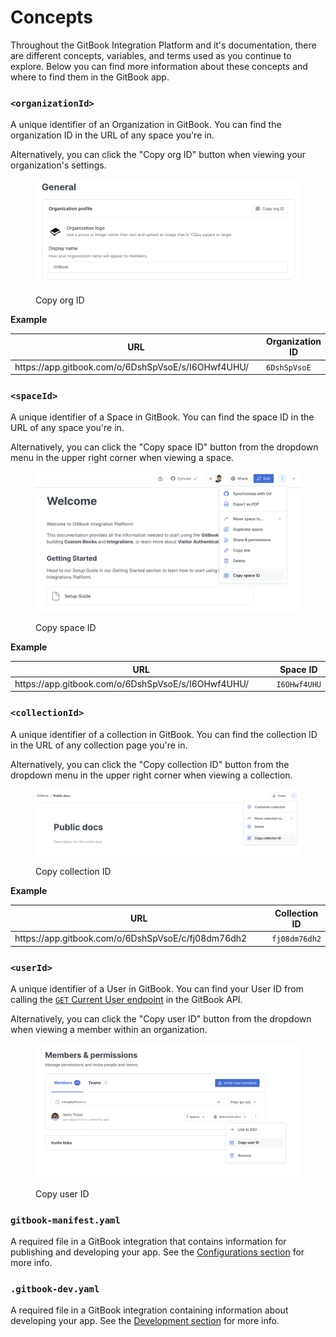 # Concepts

Throughout the GitBook Integration Platform and it's documentation, there are different concepts, variables, and terms used as you continue to explore. Below you can find more information about these concepts and where to find them in the GitBook app.

### `<organizationId>`

A unique identifier of an Organization in GitBook. You can find the organization ID in the URL of any space you're in.&#x20;

Alternatively, you can click the "Copy org ID" button when viewing your organization's settings.

<figure><img src="../.gitbook/assets/organization-id.png" alt=""><figcaption><p>Copy org ID</p></figcaption></figure>

**Example**

<table><thead><tr><th width="499">URL</th><th>Organization ID</th></tr></thead><tbody><tr><td>https://app.gitbook.com/o/6DshSpVsoE/s/I6OHwf4UHU/</td><td><code>6DshSpVsoE</code></td></tr></tbody></table>

### `<spaceId>`

A unique identifier of a Space in GitBook. You can find the space ID in the URL of any space you're in.

Alternatively, you can click the "Copy space ID" button from the dropdown menu in the upper right corner when viewing a space.

<figure><img src="../.gitbook/assets/space-id.png" alt=""><figcaption><p>Copy space ID</p></figcaption></figure>

**Example**

<table><thead><tr><th width="499">URL</th><th>Space ID</th></tr></thead><tbody><tr><td>https://app.gitbook.com/o/6DshSpVsoE/s/I6OHwf4UHU/</td><td><code>I6OHwf4UHU</code></td></tr></tbody></table>

### `<collectionId>`

A unique identifier of a collection in GitBook. You can find the collection ID in the URL of any collection page you're in.

Alternatively, you can click the "Copy collection ID" button from the dropdown menu in the upper right corner when viewing a collection.

<figure><img src="../.gitbook/assets/collection-id.png" alt=""><figcaption><p>Copy collection ID</p></figcaption></figure>

**Example**

<table><thead><tr><th width="499">URL</th><th>Collection ID</th></tr></thead><tbody><tr><td>https://app.gitbook.com/o/6DshSpVsoE/c/fj08dm76dh2</td><td><code>fj08dm76dh2</code></td></tr></tbody></table>

### `<userId>`

A unique identifier of a User in GitBook. You can find your User ID from calling the [`GET` Current User endpoint](../gitbook-api/reference/users.md#get-current-user) in the GitBook API.

Alternatively, you can click the "Copy user ID" button from the dropdown when viewing a member within an organization.

<figure><img src="../.gitbook/assets/user-id.png" alt=""><figcaption><p>Copy user ID</p></figcaption></figure>

### `gitbook-manifest.yaml`

A required file in a GitBook integration that contains information for publishing and developing your app. See the [Configurations section](../integrations/configurations.md) for more info.

### `.gitbook-dev.yaml`

A required file in a GitBook integration containing information about developing your app. See the [Development section](development.md) for more info.
